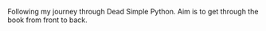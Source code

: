 Following my journey through Dead Simple Python. Aim is to get through the book from front to back.
